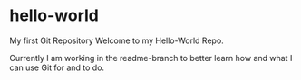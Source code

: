# hello-world
My first Git Repository
Welcome to my Hello-World Repo.

Currently I am working in the readme-branch to better learn how and what I can use Git for and to do.

